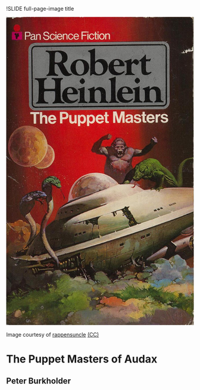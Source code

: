 !SLIDE full-page-image title

<script type="text/javascript">
// Should get this to be triggered as part of setupPreso()
$(function(){
  $('a').replaceCcWithLogo();
});
</script>

![An image of Heinlein\'s Puppet Master](puppetmaster.jpg "Tired of generic puppet images")

<p>Image courtesy of <span xmlns:cc="http://creativecommons.org/ns#" about="http://www.flickr.com/photos/rappensuncle/146681779/"><a rel="cc:attributionURL" href="http://www.flickr.com/photos/rappensuncle/">rappensuncle</a> <a rel="license" href="http://creativecommons.org/licenses/by-sa/2.0/">(CC)</a></span></p>

# The Puppet Masters of Audax #

## Peter Burkholder ##
